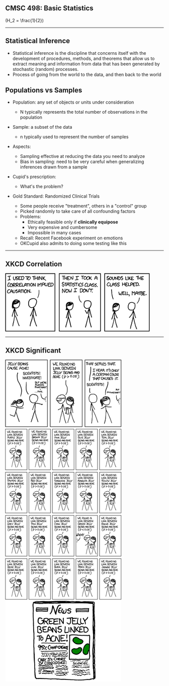 ## CMSC 498: Basic Statistics

\(H_2 = \frac{1}{2}\)

---

## Statistical Inference

- Statistical inference is the discipline that concerns itself with the development of procedures, methods, and theorems that allow us to extract meaning and information from data that has been generated by stochastic (random) processes.
- Process of going from the world to the data, and then back to the world

## Populations vs Samples

- Population: any set of objects or units under consideration
    - N typically represents the total number of observations in the population
- Sample: a subset of the data
    - n typically used to represent the number of samples
- Aspects:
    - Sampling effective at reducing the data you need to analyze
    - Bias in sampling: need to be very careful when generalizing inferences drawn from a sample

- Cupid's prescription:
    - What's the problem?

- Gold Standard: Randomized Clinical Trials
    - Some people receive "treatment", others in a "control" group
    - Picked randomly to take care of all confounding factors
    - Problems:
        - Ethically feasible only if **clinically equipose**
        - Very expensive and cumbersome
        - Impossible in many cases
    - Recall: Recent Facebook experiment on emotions
    - OKCupid also admits to doing some testing like this


--- 

## XKCD Correlation

![Correlation](multimedia/xkcd-correlation.png)

--- 

## XKCD Significant

![Significant](multimedia/xkcd-significant.png)

